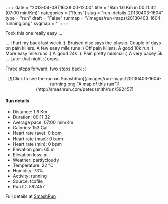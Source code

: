 +++
date = "2013-04-03T16:38:00-12:00"
title = "Ran 1.6 Km in 00:11:32 (07:00 min/Km)"
categories = ["Runs"]
slug = "run-details-20130403-1604"
type = "run"
draft = "False"
runmap = "/images/run-maps/20130403-1604-running.png"
svgmap = '<polyline points="63 42, 64 39, 66 37, 67 35, 69 33, 72 28, 74 26, 75 24, 78 24, 81 25, 84 26, 90 27, 100 32, 99 32, 100 33, 97 34, 95 36, 95 38, 94 42, 93 43, 93 45, 93 49, 93 50, 92 54, 93 54, 92 57, 91 59, 91 60, 88 62, 86 64, 84 66, 83 68, 80 70, 74 73, 71 74, 68 74, 56 76, 55 74, 52 73, 50 71, 47 70, 44 69, 41 69, 38 68, 34 67, 28 66, 26 64, 22 65, 19 63, 16 63, 13 62, 6 62, 3 61, 1 59, 0 56, 0 53, 0 51, 1 48, 2 46, 7 42, 9 40, 13 40, 18 37, 21 35, 26 33, 29 31, 32 30, 35 29, 41 27, 44 27, 48 27, 54 26, 62 26, 65 25, 68 24, 66 27, 63 31, 61 36, 60 38, 59 41, 58 43, 58 46, 54 50, 53 52, 50 54">'
+++

Took this one really easy ...

... I hurt my back last week :(. Bruised disc says the physio. Couple of days on pain killers. A few easy mile runs :) Off pain killers. A good 10k run :) More easy mile runs :) A good 24k :). Pain pretty minimal :) A very pacey 5k ... Later that night :( oops. 

Three steps forward, two steps back :(



<!--more-->

<center>
[![Click to see the run on SmashRun](/images/run-maps/20130403-1604-running.png "A map of this run")](http://smashrun.com/peter.smith/run/592457)
</center>

#### Run details

* Distance: 1.6 Km
* Duration: 00:11:32
* Average pace: 07:00 min/Km
* Calories: 153 Cal
* Heart rate (ave): 0 bpm
* Heart rate (max): 0 bpm
* Heart rate (min): 0 bpm
* Elevation gain: 65 m
* Elevation loss:  m
* Weather: partlycloudy
* Temperature: 22 &deg;C
* Humidity: 73%
* Activity: running
* Source: tcxfile
* Run ID: 592457

Full details at [SmashRun](http://smashrun.com/peter.smith/run/592457)